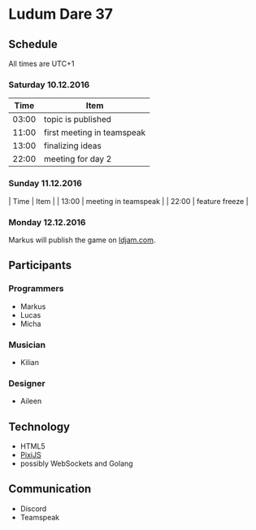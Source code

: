 # Ludum Dare 37

## Schedule

All times are UTC+1

### Saturday 10.12.2016

| Time | Item |
| ---- | ---- |
| 03:00 | topic is published |
| 11:00 | first meeting in teamspeak |
| 13:00 | finalizing ideas |
| 22:00 | meeting for day 2 |

### Sunday 11.12.2016

| Time | Item |
| 13:00 | meeting in teamspeak |
| 22:00 | feature freeze |

### Monday 12.12.2016

Markus will publish the game on [ldjam.com][ldjam].

[ldjam]: http://ldjam.com

## Participants

### Programmers

- Markus
- Lucas
- Micha

### Musician

- Kilian

### Designer

- Aileen

## Technology

- HTML5
- [PixiJS][pixi]
- possibly WebSockets and Golang

[pixi]: http://pixijs.com

## Communication

- Discord
- Teamspeak
